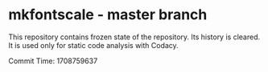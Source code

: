 # mkfontscale - master branch

This repository contains frozen state of the repository.
Its history is cleared. It is used only for static code
analysis with Codacy.

Commit Time: 1708759637